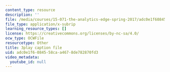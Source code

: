 ```yaml
---
content_type: resource
description: ''
file: /media/courses/15-071-the-analytics-edge-spring-2017/adc0e1f6084558caa4678de782870fd3_2Yl5IkDMoUU.vtt
file_type: application/x-subrip
learning_resource_types: []
license: https://creativecommons.org/licenses/by-nc-sa/4.0/
ocw_type: OCWFile
resourcetype: Other
title: 3play caption file
uid: adc0e1f6-0845-58ca-a467-8de782870fd3
video_metadata:
  youtube_id: null
---
```

